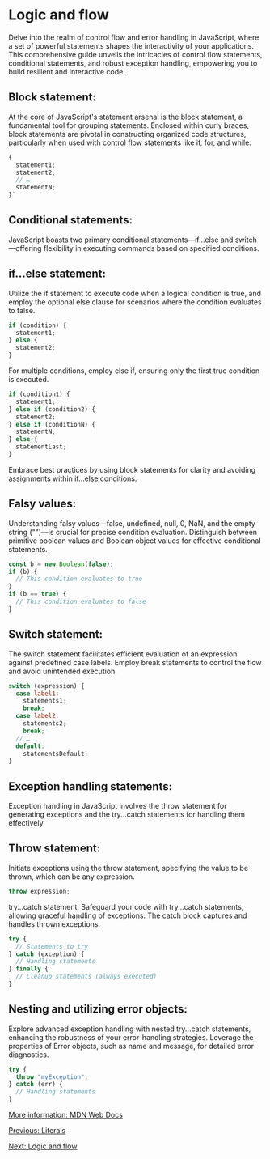 # Logic and flow

Delve into the realm of control flow and error handling in JavaScript, where a set of powerful statements shapes the interactivity of your applications. This comprehensive guide unveils the intricacies of control flow statements, conditional statements, and robust exception handling, empowering you to build resilient and interactive code.

## Block statement:
At the core of JavaScript's statement arsenal is the block statement, a fundamental tool for grouping statements. Enclosed within curly braces, block statements are pivotal in constructing organized code structures, particularly when used with control flow statements like if, for, and while.

```javascript
{
  statement1;
  statement2;
  // …
  statementN;
}`
```

## Conditional statements:
JavaScript boasts two primary conditional statements—if...else and switch—offering flexibility in executing commands based on specified conditions.

## if...else statement:
Utilize the if statement to execute code when a logical condition is true, and employ the optional else clause for scenarios where the condition evaluates to false.

```javascript
if (condition) {
  statement1;
} else {
  statement2;
}
```

For multiple conditions, employ else if, ensuring only the first true condition is executed.

```javascript
if (condition1) {
  statement1;
} else if (condition2) {
  statement2;
} else if (conditionN) {
  statementN;
} else {
  statementLast;
}
```

Embrace best practices by using block statements for clarity and avoiding assignments within if...else conditions.

## Falsy values:
Understanding falsy values—false, undefined, null, 0, NaN, and the empty string ("")—is crucial for precise condition evaluation. Distinguish between primitive boolean values and Boolean object values for effective conditional statements.

```javascript
const b = new Boolean(false);
if (b) {
  // This condition evaluates to true
}
if (b == true) {
  // This condition evaluates to false
}
```

## Switch statement:
The switch statement facilitates efficient evaluation of an expression against predefined case labels. Employ break statements to control the flow and avoid unintended execution.

```javascript
switch (expression) {
  case label1:
    statements1;
    break;
  case label2:
    statements2;
    break;
  // …
  default:
    statementsDefault;
}
```

## Exception handling statements:
Exception handling in JavaScript involves the throw statement for generating exceptions and the try...catch statements for handling them effectively.

## Throw statement:
Initiate exceptions using the throw statement, specifying the value to be thrown, which can be any expression.

```javascript
throw expression;
```

try...catch statement:
Safeguard your code with try...catch statements, allowing graceful handling of exceptions. The catch block captures and handles thrown exceptions.

```javascript
try {
  // Statements to try
} catch (exception) {
  // Handling statements
} finally {
  // Cleanup statements (always executed)
}
```

## Nesting and utilizing error objects:
Explore advanced exception handling with nested try...catch statements, enhancing the robustness of your error-handling strategies. Leverage the properties of Error objects, such as name and message, for detailed error diagnostics.

```javascript
try {
  throw "myException";
} catch (err) {
  // Handling statements
}
```

[More information: MDN Web Docs](https://developer.mozilla.org/en-US/docs/Web/JavaScript/Guide/Grammar_and_types#literals) 

[Previous: Literals](literals)

[Next: Logic and flow](loops)